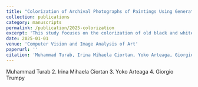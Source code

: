 ```yaml
---
title: "Colorization of Archival Photographs of Paintings Using Generative AI: A Case Study on The Scream (ca. 1910)"
collection: publications
category: manuscripts
permalink: /publication/2025-colorization
excerpt: 'This study focuses on the colorization of old black and white film negatives.'
date: 2025-01-01
venue: 'Computer Vision and Image Analysis of Art'
paperurl: ''
citation: 'Muhammad Turab, Irina Mihaela Ciortan, Yoko Arteaga, Giorgio Trumpy (2025). &quot;Colorization of Archival Photographs of Paintings Using Generative AI: A Case Study on The Scream (ca. 1910).&quot; <i>Computer Vision and Image Analysis of Art 2025</i>.'
---
```


 Muhammad Turab
2. Irina Mihaela Ciortan
3. Yoko Arteaga
4. Giorgio Trumpy